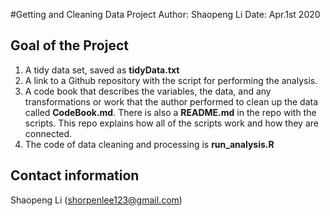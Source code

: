 #Getting and Cleaning Data Project
Author: Shaopeng Li
Date: Apr.1st  2020

## Goal of the Project
1. A tidy data set, saved as **tidyData.txt**
2. A link to a Github repository with the script for performing the analysis.
3. A code book that describes the variables, the data, and any transformations or work that the author performed to clean up the data called **CodeBook.md**. There is also a **README.md** in the repo with the scripts. This repo explains how all of the scripts work and how they are connected.
4. The code of data cleaning and processing is **run_analysis.R**

## Contact information
Shaopeng Li (shorpenlee123@gmail.com)


